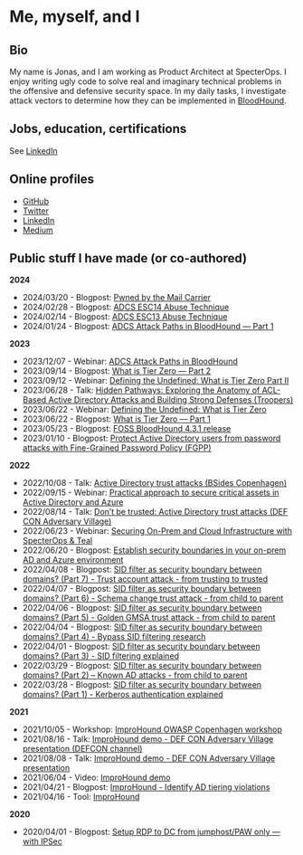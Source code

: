 # Me, myself, and I

## Bio

My name is Jonas, and I am working as Product Architect at SpecterOps. I enjoy writing ugly code to solve real and imaginary technical problems in the offensive and defensive security space. In my daily tasks, I investigate attack vectors to determine how they can be implemented in [BloodHound](https://github.com/SpecterOps/BloodHound).

## Jobs, education, certifications

See [LinkedIn](https://www.linkedin.com/in/jonas-bk/)

## Online profiles
- [GitHub](https://github.com/JonasBK)
- [Twitter](https://twitter.com/Jonas_B_K)
- [LinkedIn](https://www.linkedin.com/in/jonas-bk/)
- [Medium](https://medium.com/@jonasblowknudsen)

## Public stuff I have made (or co-authored)

**2024**
- 2024/03/20 - Blogpost: [Pwned by the Mail Carrier](https://posts.specterops.io/pwned-by-the-mail-carrier-0750edfad43b)
- 2024/02/28 - Blogpost: [ADCS ESC14 Abuse Technique](https://posts.specterops.io/adcs-esc14-abuse-technique-333a004dc2b9)
- 2024/02/14 - Blogpost: [ADCS ESC13 Abuse Technique](https://posts.specterops.io/adcs-esc13-abuse-technique-fda4272fbd53)
- 2024/01/24 - Blogpost: [ADCS Attack Paths in BloodHound — Part 1](https://medium.com/specter-ops-posts/adcs-attack-paths-in-bloodhound-part-1-799f3d3b03cf)

**2023**
- 2023/12/07 - Webinar: [ADCS Attack Paths in BloodHound](https://www.youtube.com/watch?v=o4SSFv5Gfzs&l)
- 2023/09/14 - Blogpost: [What is Tier Zero — Part 2](https://posts.specterops.io/what-is-tier-zero-part-2-6e1d14fddcaf)
- 2023/09/12 - Webinar: [Defining the Undefined: What is Tier Zero Part II](https://www.youtube.com/watch?v=SAI3mXQgy_I)
- 2023/06/28 - Talk: [Hidden Pathways: Exploring the Anatomy of ACL-Based Active Directory Attacks and Building Strong Defenses (Troopers)](https://www.youtube.com/watch?v=4aQZUdpmQno)
- 2023/06/22 - Webinar: [Defining the Undefined: What is Tier Zero](https://www.youtube.com/watch?v=5Ho83R9Jy68)
- 2023/06/22 - Blogpost: [What is Tier Zero — Part 1](https://posts.specterops.io/what-is-tier-zero-part-1-e0da9b7cdfca)
- 2023/05/23 - Blogpost: [FOSS BloodHound 4.3.1 release](https://medium.com/specter-ops-posts/foss-bloodhound-4-3-1-release-7606f87786f6)
- 2023/01/10 - Blogpost: [Protect Active Directory users from password attacks with Fine-Grained Password Policy (FGPP)](https://www.linkedin.com/pulse/protect-active-directory-users-from-password-attacks-b%C3%BClow-knudsen/)

**2022**
- 2022/10/08 - Talk: [Active Directory trust attacks (BSides Copenhagen)](https://github.com/martinsohn/Active-Directory-trust-attacks/blob/main/presentations/BSidesCPH2022/Don't%20be%20trusted%20-%20Active%20Directory%20attacks%20-%20BSidesCPH2022.pdf)
- 2022/09/15 - Webinar: [Practical approach to secure critical assets in Active Directory and Azure](https://www.quest.com/webcast-ondemand/practical-approach-to-secure-critical-assets-in-active-directory-and-azure/)
- 2022/08/14 - Talk: [Don’t be trusted: Active Directory trust attacks (DEF CON Adversary Village)](https://adversaryvillage.org/adversary-events/DEFCON-30/Jonas-Knudsen/)
- 2022/06/23 - Webinar: [Securing On-Prem and Cloud Infrastructure with SpecterOps & Teal](https://www.youtube.com/watch?v=PRl5RIjb0bU)
- 2022/06/20 - Blogpost: [Establish security boundaries in your on-prem AD and Azure environment](https://posts.specterops.io/establish-security-boundaries-in-your-on-prem-ad-and-azure-environment-dcb44498cfc2)
- 2022/04/08 - Blogpost: [SID filter as security boundary between domains? (Part 7) - Trust account attack - from trusting to trusted](https://improsec.com/tech-blog/sid-filter-as-security-boundary-between-domains-part-7-trust-account-attack-from-trusting-to-trusted)
- 2022/04/07 - Blogpost: [SID filter as security boundary between domains? (Part 6) - Schema change trust attack - from child to parent](https://improsec.com/tech-blog/sid-filter-as-security-boundary-between-domains-part-6-schema-change-trust-attack-from-child-to-parent)
- 2022/04/06 - Blogpost: [SID filter as security boundary between domains? (Part 5) - Golden GMSA trust attack - from child to parent](https://improsec.com/tech-blog/sid-filter-as-security-boundary-between-domains-part-5-golden-gmsa-trust-attack-from-child-to-parent)
- 2022/04/04 - Blogpost: [SID filter as security boundary between domains? (Part 4) - Bypass SID filtering research](https://improsec.com/tech-blog/sid-filter-as-security-boundary-between-domains-part-4-bypass-sid-filtering-research)
- 2022/04/01 - Blogpost: [SID filter as security boundary between domains? (Part 3) - SID filtering explained](https://improsec.com/tech-blog/sid-filter-as-security-boundary-between-domains-part-3-sid-filtering-explained)
- 2022/03/29 - Blogpost: [SID filter as security boundary between domains? (Part 2) – Known AD attacks - from child to parent](https://improsec.com/tech-blog/sid-filter-as-security-boundary-between-domains-part-2-known-ad-attacks-from-child-to-parent)
- 2022/03/28 - Blogpost: [SID filter as security boundary between domains? (Part 1) - Kerberos authentication explained](https://improsec.com/tech-blog/o83i79jgzk65bbwn1fwib1ela0rl2d)

**2021**
- 2021/10/05 - Workshop: [ImproHound OWASP Copenhagen workshop](https://www.youtube.com/channel/UCAcaUSfbCt8MxITzlfIKxKg/search?query=improhound)
- 2021/08/16 - Talk: [ImproHound demo - DEF CON Adversary Village presentation (DEFCON channel)](https://www.youtube.com/watch?v=FRSVu0GBR3w)
- 2021/08/08 - Talk: [ImproHound demo - DEF CON Adversary Village presentation](https://www.youtube.com/watch?v=MTsPTI7OoqM)
- 2021/06/04 - Video: [ImproHound demo](https://www.youtube.com/watch?v=zQ01tvTr6H0)
- 2021/04/21 - Blogpost: [ImproHound - Identify AD tiering violations](https://improsec.com/tech-blog/improhound-identify-ad-tiering-violations)
- 2021/04/16 - Tool: [ImproHound](https://github.com/improsec/ImproHound)

**2020**
- 2020/04/01 - Blogpost: [Setup RDP to DC from jumphost/PAW only — with IPSec](https://medium.com/@jonasblowknudsen/setup-rdp-to-dc-from-jumphost-paw-only-with-ipsec-825fccda5372)

